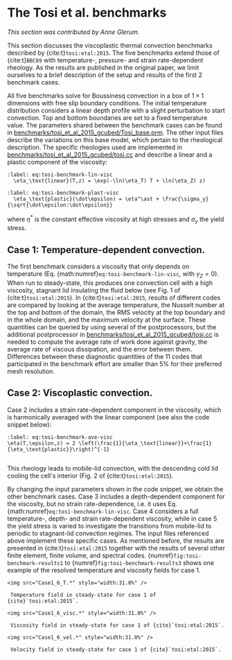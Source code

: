 # The Tosi et al.&nbsp;benchmarks

*This section was contributed by Anne Glerum.*

This section discusses the viscoplastic thermal convection benchmarks
described by {cite:t}`tosi:etal:2015`. The five benchmarks extend
those of {cite:t}`BBC89` with temperature-,
pressure- and strain rate-dependent rheology. As the results are published in
the original paper, we limit ourselves to a brief description of the setup and
results of the first 2 benchmark cases.

All five benchmarks solve for Boussinesq convection in a box of $1 \times 1$
dimensions with free slip boundary conditions. The initial temperature
distribution considers a linear depth profile with a slight perturbation to
start convection. Top and bottom boundaries are set to a fixed temperature
value. The parameters shared between the benchmark cases can be found in
[benchmarks/tosi_et_al_2015_gcubed/Tosi_base.prm](https://www.github.com/geodynamics/aspect/blob/main/benchmarks/tosi_et_al_2015_gcubed/Tosi_base.prm). The other input files
describe the variations on this base model, which pertain to the rheological
description. The specific rheologies used are implemented in
[benchmarks/tosi_et_al_2015_gcubed/tosi.cc](https://www.github.com/geodynamics/aspect/blob/main/benchmarks/tosi_et_al_2015_gcubed/tosi.cc) and describe a linear and a
plastic component of the viscosity:
```{math}
:label: eq:tosi-benchmark-lin-visc
  \eta_\text{linear}(T,z) = \exp(-\ln(\eta_T) T + \ln(\eta_Z) z)
```
```{math}
:label: eq:tosi-benchmark-plast-visc
  \eta_\text{plastic}(\dot\epsilon) = \eta^\ast + \frac{\sigma_y}{\sqrt{\dot\epsilon:\dot\epsilon}}
```
where $\eta^\ast$ is the
constant effective viscosity at high stresses and $\sigma_y$ the yield stress.

## Case 1: Temperature-dependent convection.

The first benchmark considers a viscosity that only depends on temperature
(Eq. {math:numref}`eq:tosi-benchmark-lin-visc`, with $\gamma_Z=0$). When run to
steady-state, this produces one convection cell with a high viscosity,
stagnant lid insulating the fluid below (see Fig. 1 of {cite:t}`tosi:etal:2015`). In
{cite:t}`tosi:etal:2015`, results of different codes are compared by looking at the
average temperature, the Nusselt number at the top and bottom of the domain,
the RMS velocity at the top boundary and in the whole domain, and the maximum
velocity at the surface. These quantities can be queried by using several of
the postprocessors, but the additional postprocessor in
[benchmarks/tosi_et_al_2015_gcubed/tosi.cc](https://www.github.com/geodynamics/aspect/blob/main/benchmarks/tosi_et_al_2015_gcubed/tosi.cc) is needed to compute the average
rate of work done against gravity, the average rate of viscous dissipation,
and the error between them. Differences between these diagnostic quantities of
the 11 codes that participated in the benchmark effort are smaller than 5% for
their preferred mesh resolution.

## Case 2: Viscoplastic convection.

Case 2 includes a strain rate-dependent component in the viscosity, which is
harmonically averaged with the linear component (see also the code snippet
below):

```{math}
:label: eq:tosi-benchmark-ave-visc
\eta(T,\epsilon,z) = 2 \left(\frac{1}{\eta_\text{linear}}+\frac{1}{\eta_\text{plastic}}\right)^{-1}
```

```{literalinclude} tosi_benchmark_2.prm
```

This rheology leads to mobile-lid convection, with the descending cold lid
cooling the cell's interior (Fig. 2 of {cite:t}`tosi:etal:2015`).

By changing the input parameters shown in the code snippet, we obtain the
other benchmark cases. Case 3 includes a depth-dependent component for the
viscosity, but no strain rate-dependence, i.e. it uses Eq. {math:numref}`eq:tosi-benchmark-lin-visc`. Case 4 considers a full temperature-,
depth- and strain rate-dependent viscosity, while in case 5 the yield stress
is varied to investigate the transitions from mobile-lid to periodic to
stagnant-lid convection regimes. The input files referenced above implement
these specific cases. As mentioned before, the results are presented in {cite:t}`tosi:etal:2015` together with the results of several other finite element, finite
volume, and spectral codes. {numref}`fig:tosi-benchmark-results1` to {numref}`fig:tosi-benchmark-results3` shows one example of the
resolved temperature and viscosity fields for case 1.


```{figure-md} fig:tosi-benchmark-results1
<img src="Case1_6_T.*" style="width:31.0%" />

 Temperature field in steady-state for case 1 of {cite}`tosi:etal:2015`.
```

```{figure-md} fig:tosi-benchmark-results2
<img src="Case1_6_visc.*" style="width:31.0%" />

 Viscosity field in steady-state for case 1 of {cite}`tosi:etal:2015`.
```

```{figure-md} fig:tosi-benchmark-results3
<img src="Case1_6_vel.*" style="width:31.0%" />

 Velocity field in steady-state for case 1 of {cite}`tosi:etal:2015`.
```
